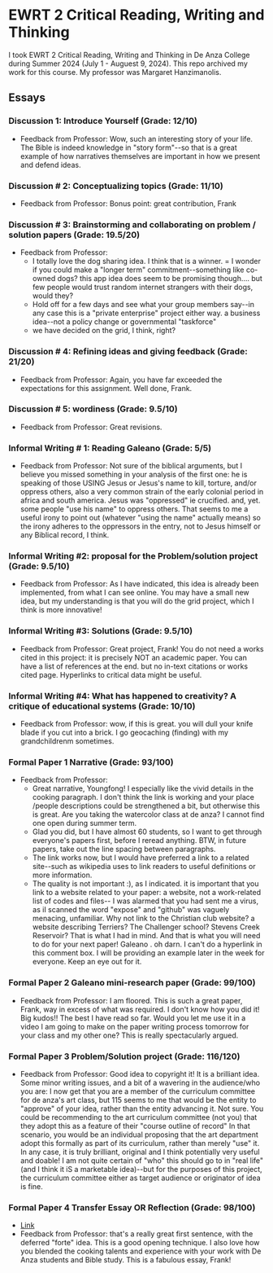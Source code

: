 # EWRT 2 Critical Reading, Writing and Thinking
I took EWRT 2 Critical Reading, Writing and Thinking in De Anza College during Summer 2024 (July 1 - Auguest 9, 2024). This repo archived my work for this course.
My professor was Margaret Hanzimanolis.

## Essays
### Discussion 1: Introduce Yourself (Grade: 12/10)
* Feedback from Professor: Wow, such an interesting story of your life. The Bible is indeed knowledge in "story form"--so that is a great example of how narratives themselves are important in how we present and defend ideas.
### Discussion # 2: Conceptualizing topics (Grade: 11/10)
* Feedback from Professor: Bonus point: great contribution, Frank
### Discussion # 3: Brainstorming and collaborating on problem / solution papers  (Grade: 19.5/20)
* Feedback from Professor:
  * I totally love the dog sharing idea. I think that is a winner. = I wonder if you could make a "longer term" commitment--something like co-owned dogs? this app idea does seem to be promising though.... but few people would trust random internet strangers with their dogs, would they?
  * Hold off for a few days and see what your group members say--in any case this is a "private enterprise" project either way. a business idea--not a policy change or governmental "taskforce"
  * we have decided on the grid, I think, right?
### Discussion # 4: Refining ideas and giving feedback (Grade: 21/20)
* Feedback from Professor: Again, you have far exceeded the expectations for this assignment. Well done, Frank.
### Discussion # 5: wordiness (Grade: 9.5/10)
* Feedback from Professor: Great revisions.

### Informal Writing # 1: Reading Galeano (Grade: 5/5)
* Feedback from Professor: Not sure of the biblical arguments, but I believe you missed something in your analysis of the first one: he is speaking of those USING Jesus or Jesus's name to kill, torture, and/or oppress others, also a very common strain of the early colonial period in africa and south america. Jesus was "oppressed" ie crucified. and, yet. some people "use his name" to oppress others. That seems to me a useful irony to point out (whatever "using the name" actually means) so the irony adheres to the oppressors in the entry, not to Jesus himself or any Biblical record, I think.

### Informal Writing #2: proposal for the Problem/solution project (Grade: 9.5/10)
* Feedback from Professor: As I have indicated, this idea is already been implemented, from what I can see online. You may have a small new idea, but my understanding is that you will do the grid project, which I think is more innovative!
### Informal Writing #3: Solutions (Grade: 9.5/10)
* Feedback from Professor:  Great project, Frank! You do not need a works cited in
this project: it is precisely NOT an academic paper. You can have a list of references at the end. but no in-text citations or works cited page. Hyperlinks to critical data might be useful.

### Informal Writing #4: What has happened to creativity? A critique of educational systems (Grade: 10/10)
* Feedback from Professor: wow, if this is great. you will dull your knife blade if you cut into a brick. I go geocaching (finding) with my grandchildrenm sometimes.

### Formal Paper 1 Narrative (Grade: 93/100)
* Feedback from Professor:
  * Great narrative, Youngfong! I especially like the vivid details in the cooking paragraph. I don't think the link is working and your place /people descriptions could be strengthened a bit, but otherwise this is great. Are you taking the watercolor class at de anza? I cannot find one open during summer term.
  * Glad you did, but I have almost 60 students, so I want to get through everyone's papers first, before I reread anything. BTW, in future papers, take out the line spacing between paragraphs.
  * The link works now, but I would have preferred a link to a related site--such as wikipedia uses to link readers to useful definitions or more information.
  * The quality is not important :), as I indicated. it is important that you link to a website related to your paper: a website, not a work-related list of codes and files-- I was alarmed that you had sent me a virus, as iI scanned the word "expose" and "github" was vaguely menacing, unfamiliar. Why not link to the Christian club website? a website describing Terriers? The Challenger school? Stevens Creek Reservoir?
That is what I had in mind. And that is what you will need to do for your next paper! Galeano . oh darn. I can't do a hyperlink in this comment box. I will be providing an example later in the week for everyone. Keep an eye out for it.


### Formal Paper 2 Galeano mini-research paper (Grade: 99/100)
* Feedback from Professor: I am floored. This is such a great paper, Frank, way in excess of what was required. I don't know how you did it! Big kudos!! The best I have read so far. Would you let me use it in a video I am going to make on the paper writing process tomorrow for your class and my other one? This is really spectacularly argued.
### Formal Paper 3 Problem/Solution project (Grade: 116/120)
* Feedback from Professor: Good idea to copyright it! It is a brilliant idea. Some minor writing issues, and a bit of a wavering in the audience/who you are: I now get that you are a member of the curriculum committee for de anza's art class, but 115 seems to me that would be the entity to "approve" of your idea, rather than the entity advancing it. Not sure. You could be recommending to the art curriculum committee (not you) that they adopt this as a feature of their "course outline of record" In that scenario, you would be an individual proposing that the art department adopt this formally as part of its curriculum, rather than merely "use" it. In any case, it is truly brilliant, original and I think potentially very useful and doable! I am not quite certain of "who" this should go to in "real life" (and I think it iS a marketable idea)--but for the purposes of this project, the curriculum committee either as target audience or originator of idea is fine.
### Formal Paper 4 Transfer Essay OR Reflection (Grade: 98/100)
* [Link](https://docs.google.com/document/d/1IH_CozA1DMS_NIt_EioJGjzVKco-eLnzE4NmNqZClyU)
* Feedback from Professor: that's a really great first sentence, with the deferred "forte" idea. This is a good opening technique. I also love how you blended the cooking talents and experience with your work with De Anza students and Bible study. This is a fabulous essay, Frank!
